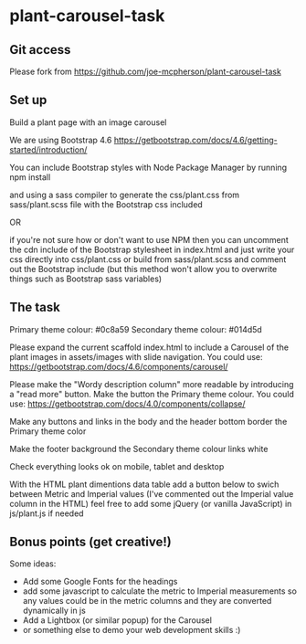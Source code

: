 # plant-carousel-task

## Git access
Please fork from https://github.com/joe-mcpherson/plant-carousel-task

## Set up
Build a plant page with an image carousel

We are using Bootstrap 4.6 https://getbootstrap.com/docs/4.6/getting-started/introduction/

You can include Bootstrap styles with Node Package Manager by running
npm install 

and using a sass compiler to generate the css/plant.css from sass/plant.scss file with the 
Bootstrap css included 

OR 

if you're not sure how or don't want to use NPM then you can uncomment the cdn include of the 
Bootstrap stylesheet in index.html and just write your css directly into css/plant.css or
build from sass/plant.scss and comment out the Bootstrap include
(but this method won't allow you to overwrite things such as Bootstrap sass variables)

## The task

Primary theme colour: #0c8a59
Secondary theme colour: #014d5d

Please expand the current scaffold index.html to include a Carousel of the 
plant images in assets/images with slide navigation. 
You could use: https://getbootstrap.com/docs/4.6/components/carousel/ 

Please make the "Wordy description column" more readable by introducing a "read more" button.
Make the button the Primary theme colour.
You could use: https://getbootstrap.com/docs/4.0/components/collapse/

Make any buttons and links in the body and the header bottom border the Primary theme color

Make the footer background the Secondary theme colour links white

Check everything looks ok on mobile, tablet and desktop

With the HTML plant dimentions data table add a button below to swich between Metric and 
Imperial values (I've commented out the Imperial value column in the HTML)
feel free to add some jQuery (or vanilla JavaScript) in js/plant.js if needed

## Bonus points (get creative!)

Some ideas:

- Add some Google Fonts for the headings
- add some javascript to calculate the metric to Imperial measurements
  so any values could be in the metric columns and they are converted dynamically in js
- Add a Lightbox (or similar popup) for the Carousel
- or something else to demo your web development skills :)
